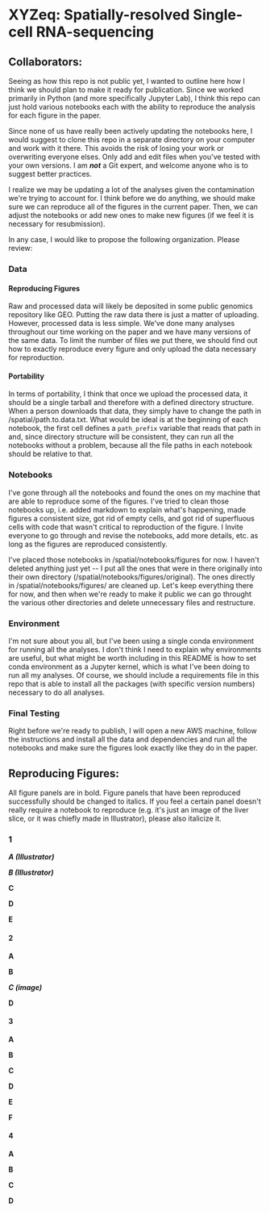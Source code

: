 # XYZeq: Spatially-resolved Single-cell RNA-sequencing

## Collaborators:

Seeing as how this repo is not public yet, I wanted to outline here how I think we should plan to make it ready for publication. Since we worked primarily in Python (and more specifically Jupyter Lab), I think this repo can just hold various notebooks each with the ability to reproduce the analysis for each figure in the paper. 

Since none of us have really been actively updating the notebooks here, I would suggest to clone this repo in a separate directory on your computer and work with it there. This avoids the risk of losing your work or overwriting everyone elses. Only add and edit files when you've tested with your own versions. I am **_not_** a Git expert, and welcome anyone who is to suggest better practices.

I realize we may be updating a lot of the analyses given the contamination we're trying to account for. I think before we do anything, we should make sure we can reproduce all of the figures in the current paper. Then, we can adjust the notebooks or add new ones to make new figures (if we feel it is necessary for resubmission).

In any case, I would like to propose the following organization. Please review:

### Data

#### Reproducing Figures

Raw and processed data will likely be deposited in some public genomics repository like GEO. Putting the raw data there is just a matter of uploading. However, processed data is less simple. We've done many analyses throughout our time working on the paper and we have many versions of the same data. To limit the number of files we put there, we should find out how to exactly reproduce every figure and only upload the data necessary for reproduction. 

#### Portability

In terms of portability, I think that once we upload the processed data, it should be a single tarball and therefore with a defined directory structure. When a person downloads that data, they simply have to change the path in /spatial/path.to.data.txt. What would be ideal is at the beginning of each notebook, the first cell defines a `path_prefix` variable that reads that path in and, since directory structure will be consistent, they can run all the notebooks without a problem, because all the file paths in each notebook should be relative to that.

### Notebooks

I've gone through all the notebooks and found the ones on my machine that are able to reproduce some of the figures. I've tried to clean those notebooks up, i.e. added markdown to explain what's happening, made figures a consistent size, got rid of empty cells, and got rid of superfluous cells with code that wasn't critical to reproduction of the figure. I Invite everyone to go through and revise the notebooks, add more details, etc. as long as the figures are reproduced consistently. 

I've placed those notebooks in /spatial/notebooks/figures for now. I haven't deleted anything just yet -- I put all the ones that were in there originally into their own directory (/spatial/notebooks/figures/original). The ones directly in /spatial/notebooks/figures/ are cleaned up. Let's keep everything there for now, and then when we're ready to make it public we can go throught the various other directories and delete unnecessary files and restructure.

### Environment

I'm not sure about you all, but I've been using a single conda environment for running all the analyses. I don't think I need to explain why environments are useful, but what might be worth including in this README is how to set conda environment as a Jupyter kernel, which is what I've been doing to run all my analyses. Of course, we should include a requirements file in this repo that is able to install all the packages (with specific version numbers) necessary to do all analyses.

### Final Testing

Right before we're ready to publish, I will open a new AWS machine, follow the instructions and install all the data and dependencies and run all the notebooks and make sure the figures look exactly like they do in the paper.

## Reproducing Figures:

All figure panels are in bold. Figure panels that have been reproduced successfully should be changed to italics. If you feel a certain panel doesn't really require a notebook to reproduce (e.g. it's just an image of the liver slice, or it was chiefly made in Illustrator), please also italicize it.

### 1
**_A (Illustrator)_**

**_B (Illustrator)_**

**C**

**D**

**E**

#### 2
**A**

**B**

**_C (image)_**

**D**

#### 3
**A**

**B**

**C**

**D**

**E**

**F**

#### 4
**A**

**B**

**C**

**D**
